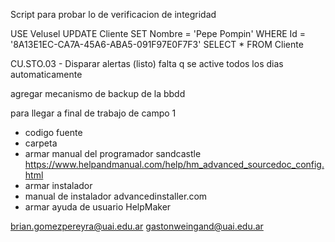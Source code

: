 Script para probar lo de verificacion de integridad

USE Velusel
UPDATE Cliente SET Nombre = 'Pepe Pompin' WHERE Id = '8A13E1EC-CA7A-45A6-ABA5-091F97E0F7F3'
SELECT * FROM Cliente

CU.STO.03 - Disparar alertas (listo) falta q se active todos los dias automaticamente

agregar mecanismo de backup de la bbdd

para llegar a final de trabajo de campo 1
+ codigo fuente
+ carpeta
+ armar manual del programador
sandcastle  https://www.helpandmanual.com/help/hm_advanced_sourcedoc_config.html
+ armar instalador 
+ manual de instalador
advancedinstaller.com
+ armar ayuda de usuario
HelpMaker

brian.gomezpereyra@uai.edu.ar
gastonweingand@uai.edu.ar